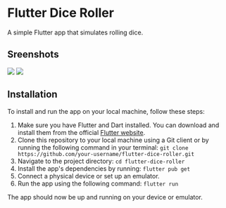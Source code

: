 # Flutter Dice Roller

A simple Flutter app that simulates rolling dice. 

## Sreenshots
<img src="https://github.com/MarkXtenda/flutterDiceRoller/screenshots/Screenshot1.png?raw=true" />
<img src="https://github.com/MarkXtenda/flutterDiceRoller/screenshots/Screenshot2.png?raw=true" />

## Installation
To install and run the app on your local machine, follow these steps:

1. Make sure you have Flutter and Dart installed. You can download and install them from the official [Flutter website](https://docs.flutter.dev/get-started/install).
2. Clone this repository to your local machine using a Git client or by running the following command in your terminal:
`git clone https://github.com/your-username/flutter-dice-roller.git`
3. Navigate to the project directory: `cd flutter-dice-roller`
4. Install the app's dependencies by running: `flutter pub get`
5. Connect a physical device or set up an emulator.
6. Run the app using the following command: `flutter run`

The app should now be up and running on your device or emulator.